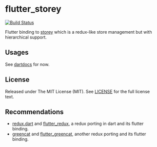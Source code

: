 # flutter_storey

[![Build Status](https://travis-ci.org/kezhuw/flutter_storey.svg?branch=master)](https://travis-ci.org/kezhuw/flutter_storey)

Flutter binding to [storey][] which is a redux-like store management but with hierarchical support.

## Usages

See [dartdocs](https://www.dartdocs.org/documentation/flutter_storey/latest) for now.

## License
Released under The MIT License (MIT). See [LICENSE](LICENSE) for the full license text.

## Recommendations

* [redux.dart][] and [flutter_redux][], a redux porting in dart and its flutter binding.
* [greencat][] and [flutter_greencat][], another redux porting and its flutter binding.


[storey]: https://github.com/kezhuw/storey

[redux.dart]: https://github.com/johnpryan/redux.dart
[flutter_redux]: https://github.com/brianegan/flutter_redux

[greencat]: https://github.com/alexeieleusis/greencat
[flutter_greencat]: https://gitlab.com/brianegan/flutter_greencat
